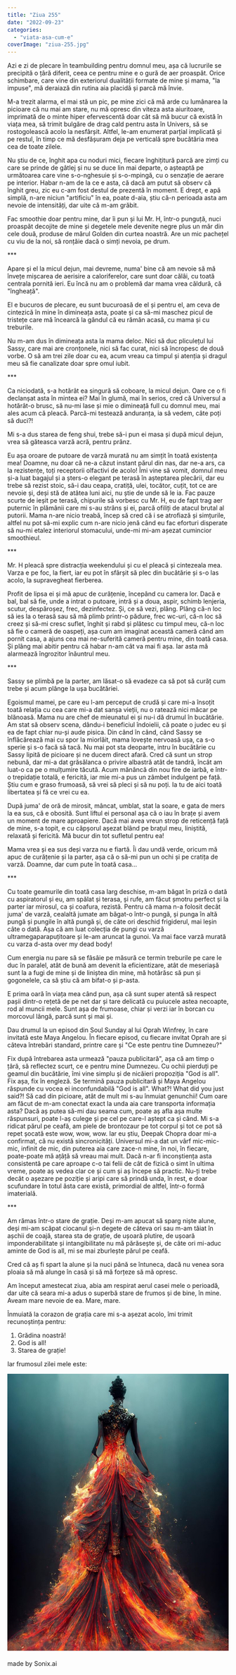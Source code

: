 ```yaml
---
title: "Ziua 255"
date: "2022-09-23"
categories: 
  - "viata-asa-cum-e"
coverImage: "ziua-255.jpg"
---
```


Azi e zi de plecare în teambuilding pentru domnul meu, așa că lucrurile se precipită o țâră diferit, ceea ce pentru mine e o gură de aer proaspăt. Orice schimbare, care vine din exteriorul dualității formate de mine și mama, "la impuse", mă deraiază din rutina aia placidă și parcă mă învie.

M-a trezit alarma, el mai stă un pic, pe mine zici că mă arde cu lumânarea la picioare că nu mai am stare, nu mă opresc din viteza asta aiuritoare, imprimată de o minte hiper efervescentă doar cât să mă bucur că există în viața mea, să trimit bulgăre de drag cald pentru asta în Univers, să se rostogolească acolo la nesfârșit. Altfel, le-am enumerat parțial implicată și pe restul, în timp ce mă desfășuram deja pe verticală spre bucătăria mea cea de toate zilele.

Nu știu de ce, înghit apa cu noduri mici, fiecare înghițitură parcă are zimți cu care se prinde de gâtlej și nu se duce lin mai departe, o așteaptă pe următoarea care vine s-o-nghesuie și s-o-mpingă, cu o senzație de aerare pe interior. Habar n-am de la ce e asta, că dacă am putut să observ că înghit greu, zic eu c-am fost destul de prezentă în moment. E drept, e apă simplă, n-are niciun "artificiu" în ea, poate d-aia, știu că-n perioada asta am nevoie de intensități, dar uite că m-am grăbit.

Fac smoothie doar pentru mine, dar îi pun și lui Mr. H, într-o punguță, nuci proaspăt decojite de mine și degetele mele devenite negre plus un măr din cele două, produse de mărul Golden din curtea noastră. Are un mic pachețel cu viu de la noi, să ronțăie dacă o simți nevoia, pe drum.

\*\*\*

Apare și el la micul dejun, mai devreme, numa' bine că am nevoie să mă învețe mișcarea de aerisire a caloriferelor, care sunt doar călâi, cu toată centrala pornită ieri. Eu încă nu am o problemă dar mama vrea căldură, că "îngheață".

El e bucuros de plecare, eu sunt bucuroasă de el și pentru el, am ceva de cintezică în mine în dimineața asta, poate și ca să-mi maschez picul de tristețe care mă încearcă la gândul că eu rămân acasă, cu mama și cu treburile. 

Nu m-am dus în dimineața asta la mama deloc. Nici să duc pliculețul lui Sassy, care mai are cronțonele, nici să fac curat, nici să încropesc de două vorbe. O să am trei zile doar cu ea, acum vreau ca timpul și atenția și dragul meu să fie canalizate doar spre omul iubit.

\*\*\*

Ca niciodată, s-a hotărât ea singură să coboare, la micul dejun. Oare ce o fi declanșat asta în mintea ei? Mai în glumă, mai în serios, cred că Universul a hotărât-o brusc, să nu-mi lase și mie o dimineață full cu domnul meu, mai ales acum că pleacă. Parcă-mi testează anduranța, ia să vedem, câte poți să duci?!

Mi s-a dus starea de feng shui, trebe să-i pun ei masa și după micul dejun, vrea să găteasca varză acră, pentru prânz. 

Eu așa oroare de putoare de varză murată nu am simțit în toată existența mea! Doamne, nu doar că ne-a căzut instant părul din nas, dar ne-a ars, ca la rezistențe, toți receptorii olfactivi de acolo! Îmi vine să vomit, domnul meu și-a luat bagajul și a șters-o elegant pe terasă în așteptarea plecării, dar eu trebe să rezist stoic, să-i dau ceapa, cratiță, ulei, tocător, cuțit, tot ce are nevoie și, deși stă de atâtea luni aici, nu știe de unde să le ia. Fac pauze scurte de ieșit pe terasă, chipurile să vorbesc cu Mr. H, eu de fapt trag aer puternic în plămânii care mi s-au strâns și ei, parcă ofiliți de atacul brutal al putorii. Mama n-are nicio treabă, încep să cred că i se atrofiază și simțurile, altfel nu pot să-mi explic cum n-are nicio jenă când eu fac eforturi disperate să nu-mi etalez interiorul stomacului, unde-mi mi-am așezat cumincior smoothieul. 

\*\*\*

Mr. H pleacă spre distracția weekendului și cu el pleacă și cintezeala mea. Varza e pe foc, la fiert, iar eu pot în sfârșit să plec din bucătărie și s-o las acolo, la supravegheat fierberea.

Profit de lipsa ei și mă apuc de curățenie, începând cu camera lor. Dacă e bal, bal să fie, unde a intrat o putoare, intră și a doua, aspir, schimb lenjeria, scutur, despăroșez, frec, dezinfectez. Și, ce să vezi, plâng. Plâng că-n loc să ies la o terasă sau să mă plimb printr-o pădure, frec wc-uri, că-n loc să creez și să-mi cresc suflet, înghit și rabd și plătesc cu timpul meu, că-n loc să fie o cameră de oaspeți, așa cum am imaginat această cameră când am pornit casa, a ajuns cea mai ne-suferită cameră pentru mine, din toată casa. Și plâng mai abitir pentru că habar n-am cât va mai fi așa. Iar asta mă alarmează îngrozitor înăuntrul meu. 

\*\*\*

Sassy se plimbă pe la parter, am lăsat-o să evadeze ca să pot să curăț cum trebe și acum plânge la ușa bucătăriei. 

Egoismul mamei, pe care eu l-am perceput de crudă și care mi-a însoțit toată relația cu cea care mi-a dat sanșa vieții, nu o ratează nici măcar pe blănoasă. Mama nu are chef de mieunatul ei și nu-i dă drumul în bucătărie. Am stat să observ scena, dându-i beneficiul îndoielii, că poate o judec eu și ea de fapt chiar nu-și aude pisica. Din când în când, când Sassy se înflăcărează mai cu spor la miorlăit, mama lovește nervoasă ușa, ca s-o sperie și s-o facă să tacă. Nu mai pot sta deoparte, intru în bucătărie cu Sassy lipită de picioare și ne ducem direct afară. Cred că sunt un strop nebună, dar mi-a dat grăsălanca o privire albastră atât de tandră, încât am luat-o ca pe o mulțumire tăcută. Acum mănâncă din nou fire de iarbă, e într-o trepidație totală, e fericită, iar mie mi-a pus un zâmbet indulgent pe față. Știu cum e graso frumoasă, să vrei să pleci și să nu poți. Ia tu de aici toată libertatea și fă ce vrei cu ea.

După juma' de oră de mirosit, mâncat, umblat, stat la soare, e gata de mers la ea sus, că e obosită. Sunt liftul ei personal așa că o iau în brațe și avem un moment de mare aproapiere. Dacă mai avea vreun strop de reticență față de mine, s-a topit, e cu căpșorul așezat blând pe brațul meu, liniștită, relaxată și fericită. Mă bucur din tot sufletul pentru ea!

Mama vrea și ea sus deși varza nu e fiartă. Îi dau undă verde, oricum mă apuc de curățenie și la parter, așa că o să-mi pun un ochi și pe cratița de varză. Doamne, dar cum pute în toată casa…

\*\*\*

Cu toate geamurile din toată casa larg deschise, m-am băgat în priză o dată cu aspiratorul și eu, am spălat și terasa, și rufe, am făcut șmotru perfect și la parter iar mirosul, ca și coafura, rezistă. Pentru că mama n-a folosit decât juma' de varză, cealaltă jumate am băgat-o într-o pungă, și punga în altă pungă și pungile în altă pungă și, de câte ori deschid frigiderul, mai leșin câte o dată. Așa că am luat colecția de pungi cu varză ultramegaparapuțitoare și le-am aruncat la gunoi. Va mai face varză murată cu varza d-asta over my dead body!

Cum energia nu pare să se fâsâie pe măsură ce termin treburile pe care le duc în paralel, atât de bună am devenit la eficientizare, atât de meseriașă sunt la a fugi de mine și de liniștea din mine, mă hotărăsc să pun și gogonelele, ca să știu că am bifat-o și p-asta.

E prima oară în viața mea când pun, așa că sunt super atentă să respect pașii dintr-o rețetă de pe net dar și tare delicată cu puiucele astea necoapte, rod al muncii mele. Sunt așa de frumoase, chiar și verzi iar în borcan cu morcovul lângă, parcă sunt și mai și.

Dau drumul la un episod din Soul Sunday al lui Oprah Winfrey, în care invitată este Maya Angelou. În fiecare episod, cu fiecare invitat Oprah are și câteva întrebări standard, printre care și "Ce este pentru tine Dumnezeu?"

Fix după întrebarea asta urmează "pauza publicitară", așa că am timp o țâră, să reflectez scurt, ce e pentru mine Dumnezeu. Cu ochii pierduți pe geamul din bucătărie, îmi vine simplu și de nicăieri propoziția "God is all". Fix așa, fix în engleză. Se termină pauza publicitară și Maya Angelou răspunde cu vocea ei inconfundabilă "God is all". What?! What did you just said?! Să cad din picioare, atât de mult mi s-au înmuiat genunchii! Cum oare am făcut de m-am conectat exact la unda aia care transporta informația asta? Dacă aș putea să-mi dau seama cum, poate aș afla așa multe răspunsuri, poate l-aș culege și pe cel pe care-l aștept ca și când. Mi s-a ridicat părul pe ceafă, am piele de brontozaur pe tot corpul și tot ce pot să repet șocată este wow, wow, wow. Iar eu știu, Deepak Chopra doar mi-a confirmat, că nu există sincronicități. Universul mi-a dat un vârf mic-mic-mic, infinit de mic, din puterea aia care zace-n mine, în noi, în fiecare, poate-poate mă ațâță să vreau mai mult. Dacă n-ar fi inconștiența asta consistentă pe care aproape c-o tai felii de cât de fizică o simt în ultima vreme, poate aș vedea clar ce și cum și aș începe să practic. Nu-ți trebe decât o așezare pe poziție și aripi care să prindă unda, în rest, e doar scufundare în totul ăsta care există, primordial de altfel, într-o formă imaterială.

\*\*\*

Am rămas într-o stare de grație. Deși m-am apucat să sparg niște alune, deși mi-am scăpat ciocanul și-n degete de câteva ori sau m-am tăiat în așchii de coajă, starea sta de grație, de ușoară plutire, de ușoară imponderabilitate și intangibilitate nu mă părăsește și, de câte ori mi-aduc aminte de God is all, mi se mai zburlește părul pe ceafă.

Cred că aș fi spart la alune și la nuci până se întuneca, dacă nu venea sora ploaia să mă alunge în casă și să mă forțeze să mă opresc.

Am început amestecat ziua, abia am respirat aerul casei mele o perioadă, dar uite că seara mi-a adus o superbă stare de frumos și de bine, în mine. Aveam mare nevoie de ea. Mare, mare.

Înmuiată la corazon de grația care mi s-a așezat acolo, îmi trimit recunoștința pentru:

1. Grădina noastră!
2. God is all!
3. Starea de grație!

Iar frumosul zilei mele este:

![](images/flame.jpeg)

made by Sonix.ai
